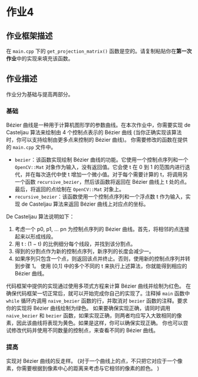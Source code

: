 # 作业4

## 作业框架描述

在 `main.cpp` 下的 `get_projection_matrix()` 函数是空的。请复制粘贴你在**第一次作业**中的实现来填充该函数。

## 作业描述

作业分为基础与提高两部分。

### 基础

Bézier 曲线是一种用于计算机图形学的参数曲线。在本次作业中，你需要实现 de Casteljau 算法来绘制由 4 个控制点表示的 Bézier 曲线 (当你正确实现该算法时，你可以支持绘制由更多点来控制的 Bézier 曲线)。
你需要修改的函数在提供的 `main.cpp` 文件中。

- `bezier`：该函数实现绘制 Bézier 曲线的功能。它使用一个控制点序列和一个 `OpenCV::Mat` 对象作为输入，没有返回值。它会使 t 在 0 到 1 的范围内进行迭代，并在每次迭代中使 t 增加一个微小值。对于每个需要计算的 t，将调用另一个函数 `recursive_bezier`，然后该函数将返回在 Bézier 曲线上 t 处的点。最后，将返回的点绘制在 `OpenCV::Mat` 对象上。
- `recursive_bezier`：该函数使用一个控制点序列和一个浮点数 t 作为输入，实现 de Casteljau 算法来返回 Bézier 曲线上对应点的坐标。

De Casteljau 算法说明如下：

1. 考虑一个 p0, p1, ... pn 为控制点序列的 Bézier 曲线。首先，将相邻的点连接起来以形成线段。
2. 用 t : (1 − t) 的比例细分每个线段，并找到该分割点。
3. 得到的分割点作为新的控制点序列，新序列的长度会减少一。
4. 如果序列只包含一个点，则返回该点并终止。否则，使用新的控制点序列并转到步骤 1。
使用 [0,1] 中的多个不同的 t 来执行上述算法，你就能得到相应的 Bézier 曲线。

代码框架中提供的实现通过使用多项式方程来计算 Bézier 曲线并绘制为红色。
在确保代码框架一切正常后，就可以开始完成你自己的实现了。注释掉 `main` 函数中 `while` 循环内调用 `naive_bezier` 函数的行，并取消对 `bezier` 函数的注释。要求你的实现将 Bézier 曲线绘制为绿色。
如果要确保实现正确，请同时调用 `naive_bezier` 和 `bezier` 函数，如果实现正确，则两者均应写入大致相同的像素，因此该曲线将表现为黄色。如果是这样，你可以确保实现正确。
你也可以尝试修改代码并使用不同数量的控制点，来查看不同的 Bézier 曲线。

### 提高

实现对 Bézier 曲线的反走样。 (对于一个曲线上的点，不只把它对应于一个像
素，你需要根据到像素中心的距离来考虑与它相邻的像素的颜色。 )
